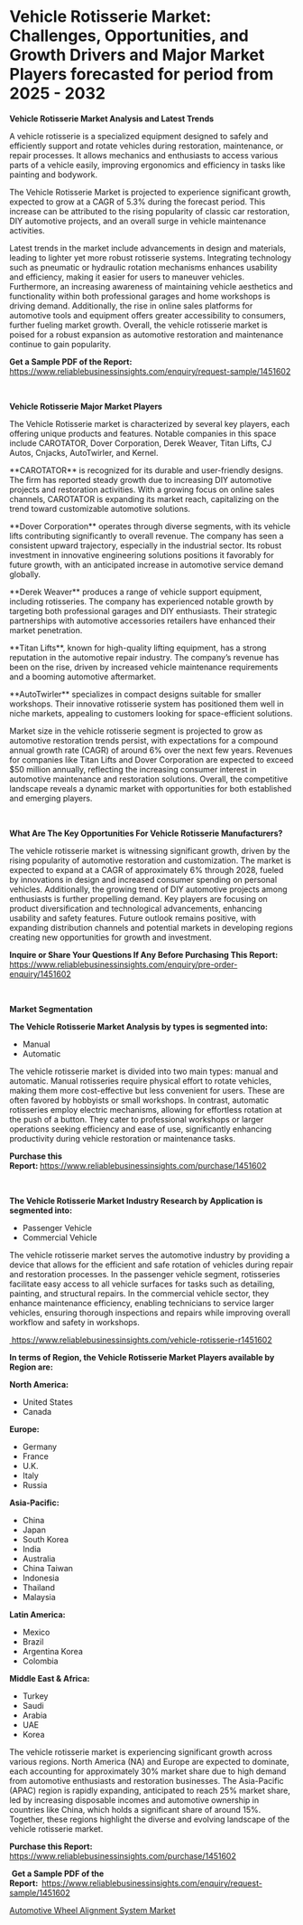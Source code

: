 <p><h1>Vehicle Rotisserie Market: Challenges, Opportunities, and Growth Drivers and Major Market Players forecasted for period from 2025 - 2032</h1></p><p><strong>Vehicle Rotisserie Market Analysis and Latest Trends</strong></p>
<p><p>A vehicle rotisserie is a specialized equipment designed to safely and efficiently support and rotate vehicles during restoration, maintenance, or repair processes. It allows mechanics and enthusiasts to access various parts of a vehicle easily, improving ergonomics and efficiency in tasks like painting and bodywork.</p><p>The Vehicle Rotisserie Market is projected to experience significant growth, expected to grow at a CAGR of 5.3% during the forecast period. This increase can be attributed to the rising popularity of classic car restoration, DIY automotive projects, and an overall surge in vehicle maintenance activities. </p><p>Latest trends in the market include advancements in design and materials, leading to lighter yet more robust rotisserie systems. Integrating technology such as pneumatic or hydraulic rotation mechanisms enhances usability and efficiency, making it easier for users to maneuver vehicles. Furthermore, an increasing awareness of maintaining vehicle aesthetics and functionality within both professional garages and home workshops is driving demand. Additionally, the rise in online sales platforms for automotive tools and equipment offers greater accessibility to consumers, further fueling market growth. Overall, the vehicle rotisserie market is poised for a robust expansion as automotive restoration and maintenance continue to gain popularity.</p></p>
<p><strong>Get a Sample PDF of the Report:&nbsp;</strong> <a href="https://www.reliablebusinessinsights.com/enquiry/request-sample/1451602?utm_campaign=39&utm_medium=2&utm_source=Github&utm_content=ia&utm_term=18022025&utm_id=vehicle-rotisserie">https://www.reliablebusinessinsights.com/enquiry/request-sample/1451602</a></p>
<p>&nbsp;</p>
<p><strong>Vehicle Rotisserie Major Market Players</strong></p>
<p><p>The Vehicle Rotisserie market is characterized by several key players, each offering unique products and features. Notable companies in this space include CAROTATOR, Dover Corporation, Derek Weaver, Titan Lifts, CJ Autos, Cnjacks, AutoTwirler, and Kernel.</p><p>**CAROTATOR** is recognized for its durable and user-friendly designs. The firm has reported steady growth due to increasing DIY automotive projects and restoration activities. With a growing focus on online sales channels, CAROTATOR is expanding its market reach, capitalizing on the trend toward customizable automotive solutions.</p><p>**Dover Corporation** operates through diverse segments, with its vehicle lifts contributing significantly to overall revenue. The company has seen a consistent upward trajectory, especially in the industrial sector. Its robust investment in innovative engineering solutions positions it favorably for future growth, with an anticipated increase in automotive service demand globally.</p><p>**Derek Weaver** produces a range of vehicle support equipment, including rotisseries. The company has experienced notable growth by targeting both professional garages and DIY enthusiasts. Their strategic partnerships with automotive accessories retailers have enhanced their market penetration.</p><p>**Titan Lifts**, known for high-quality lifting equipment, has a strong reputation in the automotive repair industry. The company’s revenue has been on the rise, driven by increased vehicle maintenance requirements and a booming automotive aftermarket.</p><p>**AutoTwirler** specializes in compact designs suitable for smaller workshops. Their innovative rotisserie system has positioned them well in niche markets, appealing to customers looking for space-efficient solutions.</p><p>Market size in the vehicle rotisserie segment is projected to grow as automotive restoration trends persist, with expectations for a compound annual growth rate (CAGR) of around 6% over the next few years. Revenues for companies like Titan Lifts and Dover Corporation are expected to exceed $50 million annually, reflecting the increasing consumer interest in automotive maintenance and restoration solutions. Overall, the competitive landscape reveals a dynamic market with opportunities for both established and emerging players.</p></p>
<p>&nbsp;</p>
<p><strong>What Are The Key Opportunities For Vehicle Rotisserie Manufacturers?</strong></p>
<p><p>The vehicle rotisserie market is witnessing significant growth, driven by the rising popularity of automotive restoration and customization. The market is expected to expand at a CAGR of approximately 6% through 2028, fueled by innovations in design and increased consumer spending on personal vehicles. Additionally, the growing trend of DIY automotive projects among enthusiasts is further propelling demand. Key players are focusing on product diversification and technological advancements, enhancing usability and safety features. Future outlook remains positive, with expanding distribution channels and potential markets in developing regions creating new opportunities for growth and investment.</p></p>
<p><strong>Inquire or Share Your Questions If Any Before Purchasing This Report:</strong> <a href="https://www.reliablebusinessinsights.com/enquiry/pre-order-enquiry/1451602?utm_campaign=39&utm_medium=2&utm_source=Github&utm_content=ia&utm_term=18022025&utm_id=vehicle-rotisserie">https://www.reliablebusinessinsights.com/enquiry/pre-order-enquiry/1451602</a></p>
<p>&nbsp;</p>
<p><strong>Market Segmentation</strong></p>
<p><strong>The Vehicle Rotisserie Market Analysis by types is segmented into:</strong></p>
<p><ul><li>Manual</li><li>Automatic</li></ul></p>
<p><p>The vehicle rotisserie market is divided into two main types: manual and automatic. Manual rotisseries require physical effort to rotate vehicles, making them more cost-effective but less convenient for users. These are often favored by hobbyists or small workshops. In contrast, automatic rotisseries employ electric mechanisms, allowing for effortless rotation at the push of a button. They cater to professional workshops or larger operations seeking efficiency and ease of use, significantly enhancing productivity during vehicle restoration or maintenance tasks.</p></p>
<p><strong>Purchase this Report:&nbsp;</strong><a href="https://www.reliablebusinessinsights.com/purchase/1451602?utm_campaign=39&utm_medium=2&utm_source=Github&utm_content=ia&utm_term=18022025&utm_id=vehicle-rotisserie">https://www.reliablebusinessinsights.com/purchase/1451602</a></p>
<p>&nbsp;</p>
<p><strong>The Vehicle Rotisserie Market Industry Research by Application is segmented into:</strong></p>
<p><ul><li>Passenger Vehicle</li><li>Commercial Vehicle</li></ul></p>
<p><p>The vehicle rotisserie market serves the automotive industry by providing a device that allows for the efficient and safe rotation of vehicles during repair and restoration processes. In the passenger vehicle segment, rotisseries facilitate easy access to all vehicle surfaces for tasks such as detailing, painting, and structural repairs. In the commercial vehicle sector, they enhance maintenance efficiency, enabling technicians to service larger vehicles, ensuring thorough inspections and repairs while improving overall workflow and safety in workshops.</p></p>
<p><a href="https://www.reliablebusinessinsights.com/vehicle-rotisserie-r1451602?utm_campaign=39&utm_medium=2&utm_source=Github&utm_content=ia&utm_term=18022025&utm_id=vehicle-rotisserie">&nbsp;https://www.reliablebusinessinsights.com/vehicle-rotisserie-r1451602</a></p>
<p><strong>In terms of Region, the Vehicle Rotisserie Market Players available by Region are:</strong></p>
<p>
    <p> <strong> North America: </strong>
        <ul>
            <li>United States</li>
            <li>Canada</li>
        </ul>
        </p> 
    <p> <strong> Europe: </strong>
        <ul>
            <li>Germany</li>
            <li>France</li>
            <li>U.K.</li>
            <li>Italy</li>
            <li>Russia</li>
        </ul>
        </p> 
    <p> <strong> Asia-Pacific: </strong>
        <ul>
            <li>China</li>
            <li>Japan</li>
            <li>South Korea</li>
            <li>India</li>
            <li>Australia</li>
            <li>China Taiwan</li>
            <li>Indonesia</li>
            <li>Thailand</li>
            <li>Malaysia</li>
        </ul>
        </p> 
    <p> <strong> Latin America: </strong>
        <ul>
            <li>Mexico</li>
            <li>Brazil</li>
            <li>Argentina Korea</li>
            <li>Colombia</li>
        </ul>
        </p> 
    <p> <strong> Middle East & Africa: </strong>
        <ul>
            <li>Turkey</li>
            <li>Saudi</li>
            <li>Arabia</li>
            <li>UAE</li>
            <li>Korea</li>
        </ul>
    </p>
    </p>
<p><p>The vehicle rotisserie market is experiencing significant growth across various regions. North America (NA) and Europe are expected to dominate, each accounting for approximately 30% market share due to high demand from automotive enthusiasts and restoration businesses. The Asia-Pacific (APAC) region is rapidly expanding, anticipated to reach 25% market share, led by increasing disposable incomes and automotive ownership in countries like China, which holds a significant share of around 15%. Together, these regions highlight the diverse and evolving landscape of the vehicle rotisserie market.</p></p>
<p><strong>Purchase this Report: </strong><a href="https://www.reliablebusinessinsights.com/purchase/1451602?utm_campaign=39&utm_medium=2&utm_source=Github&utm_content=ia&utm_term=18022025&utm_id=vehicle-rotisserie">https://www.reliablebusinessinsights.com/purchase/1451602</a></p>
<p>&nbsp;<strong>Get a Sample PDF of the Report:&nbsp;&nbsp;</strong><a href="https://www.reliablebusinessinsights.com/enquiry/request-sample/1451602?utm_campaign=39&utm_medium=2&utm_source=Github&utm_content=ia&utm_term=18022025&utm_id=vehicle-rotisserie">https://www.reliablebusinessinsights.com/enquiry/request-sample/1451602</a></p>
<p><strong></strong></p>
<p><p><a href="https://github.com/jamesgomez337/Market-Research-Report-List-1/blob/main/automotive-wheel-alignment-system-market.md?utm_campaign=39&utm_medium=2&utm_source=Github&utm_content=ia&utm_term=18022025&utm_id=vehicle-rotisserie">Automotive Wheel Alignment System Market</a></p></p>